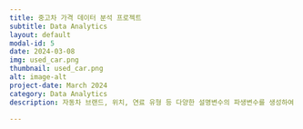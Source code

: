 ```yaml
---
title: 중고차 가격 데이터 분석 프로젝트
subtitle: Data Analytics
layout: default
modal-id: 5
date: 2024-03-08
img: used_car.png
thumbnail: used_car.png
alt: image-alt
project-date: March 2024
category: Data Analytics
description: 자동차 브랜드, 위치, 연료 유형 등 다양한 설명변수의 파생변수를 생성하여 탐색적 분석 및 통계적 검정을 수행한 후, 최적의 예측 모델 선정

---
```

